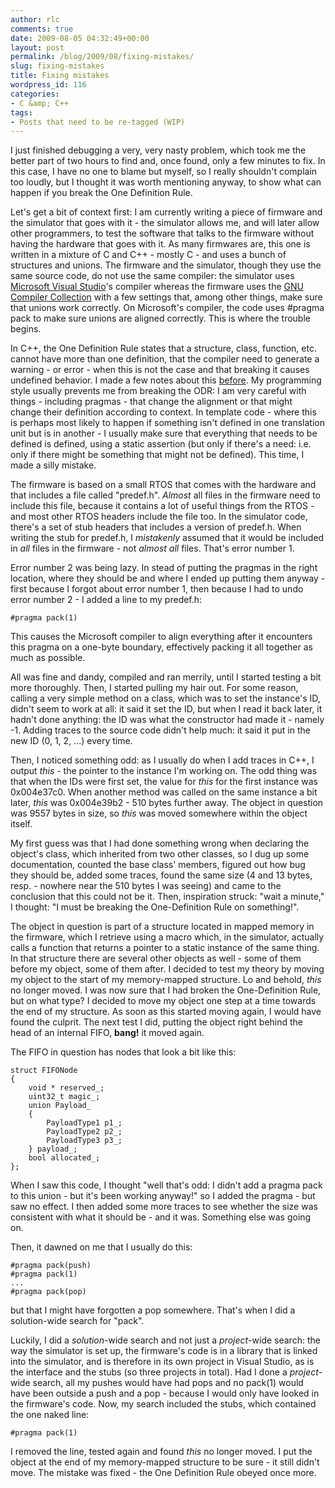 ```yaml
---
author: rlc
comments: true
date: 2009-08-05 04:32:49+00:00
layout: post
permalink: /blog/2009/08/fixing-mistakes/
slug: fixing-mistakes
title: Fixing mistakes
wordpress_id: 116
categories:
- C &amp; C++
tags:
- Posts that need to be re-tagged (WIP)
---
```


I just finished debugging a very, very nasty problem, which took me the better part of two hours to find and, once found, only a few minutes to fix. In this case, I have no one to blame but myself, so I really shouldn't complain too loudly, but I thought it was worth mentioning anyway, to show what can happen if you break the One Definition Rule.

Let's get a bit of context first: I am currently writing a piece of firmware and the simulator that goes with it - the simulator allows me, and will later allow other programmers, to test the software that talks to the firmware without having the hardware that goes with it. As many firmwares are, this one is written in a mixture of C and C++ - mostly C - and uses a bunch of structures and unions. The firmware and the simulator, though they use the same source code, do not use the same compiler: the simulator uses [Microsoft Visual Studio](http://www.microsoft.com/visualstudio)'s compiler whereas the firmware uses the [GNU Compiler Collection](http://gcc.gnu.org/) with a few settings that, among other things, make sure that unions work correctly. On Microsoft's compiler, the code uses #pragma pack to make sure unions are aligned correctly. This is where the trouble begins.

In C++, the One Definition Rule states that a structure, class, function, etc. cannot have more than one definition, that the compiler need to generate a warning - or error - when this is not the case and that breaking it causes undefined behavior. I made a few notes about this [before](http://landheer-cieslak.com/?p=81). My programming style usually prevents me from breaking the ODR: I am very careful with things - including pragmas - that change the alignment or that might change their definition according to context. In template code - where this is perhaps most likely to happen if something isn't defined in one translation unit but is in another - I usually make sure that everything that needs to be defined is defined, using a static assertion (but only if there's a need: i.e. only if there might be something that might not be defined). This time, I made a silly mistake.

The firmware is based on a small RTOS that comes with the hardware and that includes a file called "predef.h". _Almost_ all files in the firmware need to include this file, because it contains a lot of useful things from the RTOS - and most other RTOS headers include the file too. In the simulator code, there's a set of stub headers that includes a version of predef.h. When writing the stub for predef.h, I _mistakenly_ assumed that it would be included in _all_ files in the firmware - not _almost all_ files. That's error number 1.

Error number 2 was being lazy. In stead of putting the pragmas in the right location, where they should be and where I ended up putting them anyway - first because I forgot about error number 1, then because I had to undo error number 2 - I added a line to my predef.h:
    
    #pragma pack(1)

This causes the Microsoft compiler to align everything after it encounters this pragma on a one-byte boundary, effectively packing it all together as much as possible.

All was fine and dandy, compiled and ran merrily, until I started testing a bit more thoroughly. Then, I started pulling my hair out. For some reason, calling a very simple method on a class, which was to set the instance's ID, didn't seem to work at all: it said it set the ID, but when I read it back later, it hadn't done anything: the ID was what the constructor had made it - namely -1. Adding traces to the source code didn't help much: it said it put in the new ID (0, 1, 2, ...) every time.

Then, I noticed something odd: as I usually do when I add traces in C++, I output _this_ - the pointer to the instance I'm working on. The odd thing was that when the IDs were first set, the value for _this_ for the first instance was 0x004e37c0. When another method was called on the same instance a bit later, _this_ was 0x004e39b2 - 510 bytes further away. The object in question was 9557 bytes in size, so _this_ was moved somewhere within the object itself.

My first guess was that I had done something wrong when declaring the object's class, which inherited from two other classes, so I dug up some documentation, counted the base class' members, figured out how bug they should be, added some traces, found the same size (4 and 13 bytes, resp. - nowhere near the 510 bytes I was seeing)  and came to the conclusion that this could not be it. Then, inspiration struck: "wait a minute," I thought: "I must be breaking the One-Definition Rule on something!".

The object in question is part of a structure located in mapped memory in the firmware, which I retrieve using a macro which, in the simulator, actually calls a function that returns a pointer to a static instance of the same thing. In that structure there are several other objects as well - some of them before my object, some of them after. I decided to test my theory by moving my object to the start of my memory-mapped structure. Lo and behold, _this_ no longer moved. I was now sure that I had broken the One-Definition Rule, but on what type? I decided to move my object one step at a time towards the end of my structure. As soon as this started moving again, I would have found the culprit. The next test I did, putting the object right behind the head of an internal FIFO, **bang!** it moved again.

The FIFO in question has nodes that look a bit like this: 
    
    struct FIFONode
    {
    	void * reserved_;
    	uint32_t magic_;
    	union Payload_
    	{
    		PayloadType1 p1_;
    		PayloadType2 p2_;
    		PayloadType3 p3_;
    	} payload_;
    	bool allocated_;
    };



When I saw this code, I thought "well that's odd: I didn't add a pragma pack to this union - but it's been working anyway!" so I added the pragma - but saw no effect. I then added some more traces to see whether the size was consistent with what it should be - and it was. Something else was going on.

Then, it dawned on me that I usually do this:
    
    #pragma pack(push)
    #pragma pack(1)
    ...
    #pragma pack(pop)

but that I might have forgotten a pop somewhere. That's when I did a solution-wide search for "pack".

Luckily, I did a _solution_-wide search and not just a _project_-wide search: the way the simulator is set up, the firmware's code is in a library that is linked into the simulator, and is therefore in its own project in Visual Studio, as is the interface and the stubs (so three projects in total). Had I done a _project_-wide search, all my pushes would have had pops and no pack(1) would have been outside a push and a pop - because I would only have looked in the firmware's code. Now, my search included the stubs, which contained the one naked line:
    
    #pragma pack(1)



I removed the line, tested again and found _this_ no longer moved. I put the object at the end of my memory-mapped structure to be sure - it still didn't move. The mistake was fixed - the One Definition Rule obeyed once more.
